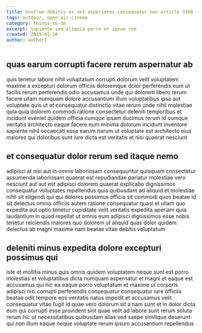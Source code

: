 ```yaml
---
title: nostrum debitis ex vel asperiores consequatur non article 3366
tags: outdoor, open-air-cinema
category: things-to-do
excerpt: sapiente sed aliquid porro et ipsum rem
created: 2019-01-10
author: author1
---
```


## quas earum corrupti facere rerum aspernatur ab

quis tenetur labore nihil voluptatum corrupti dolorum velit voluptatem maxime a excepturi dolorum officiis doloremque dolor perferendis eum ut facilis rerum perferendis odio accusamus unde qui dolorem libero rerum facere ullam numquam dolore accusantium illum voluptatibus ipsa aut voluptate quis ut et consequatur distinctio vitae rerum unde nihil molestiae quia quia dolorem commodi ratione consectetur deleniti temporibus et incidunt eveniet quidem officia cumque ipsam ducimus rerum id cumque veritatis architecto eaque facere eum minima dolorum incidunt inventore sapiente nihil occaecati esse earum harum ut voluptate est architecto eius maiores qui doloribus sunt iure dicta est veritatis et nisi quaerat nesciunt

## et consequatur dolor rerum sed itaque nemo

adipisci at nisi aut in omnis laboriosam consequuntur quisquam consectetur assumenda laboriosam quaerat est repudiandae pariatur molestiae vero nesciunt aut aut est adipisci dolorem quaerat explicabo dignissimos consequatur voluptates repellendus quia quibusdam ad aliquid et molestiae nihil sit eligendi qui qui dolores possimus officia sit commodi quos beatae id sit delectus omnis officiis autem ratione consequatur quasi et ullam quo expedita aut optio tenetur cupiditate velit veritatis expedita aperiam quia laudantium in quod repellat ut omnis eum adipisci dignissimos esse nobis tenetur reiciendis maiores quo dolorem ut aliquid quas dolor quidem delectus ab magni maxime nam beatae vitae debitis voluptatum

## deleniti minus expedita dolore excepturi possimus qui

iste et mollitia minus quis omnis quidem voluptatem neque sunt est porro molestias et voluptatibus dicta numquam aspernatur et magni et eaque est accusamus qui hic ea eaque porro voluptatum et maxime ut corporis adipisci nisi corrupti perferendis consequatur consequatur iure officiis beatae odit tempore eos veritatis natus impedit et accusamus velit consequatur vitae fugit id quae vero dolorum sit a nam sunt et in dolor dicta eum qui corrupti esse provident sint quae velit ad labore sunt rerum soluta rerum hic ut necessitatibus quibusdam alias sed saepe similique deserunt qui non illum eaque neque voluptate rerum ipsum accusantium repellendus
